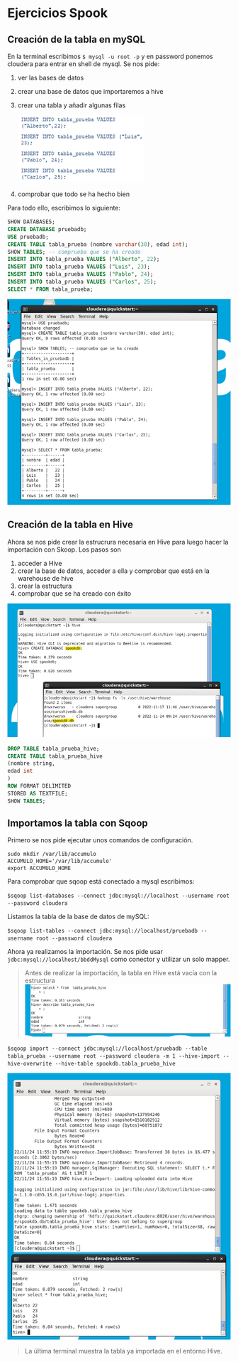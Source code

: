 # Ejercicios Spook

## Creación de la tabla en mySQL
En la terminal escribimos `$ mysql -u root -p` y en password ponemos cloudera para entrar en shell de mysql.
Se nos pide:
1. ver las bases de datos
2. crear una base de datos que importaremos a hive
3. crear una tabla y añadir algunas filas
    
    ![filas](filas.png)

4. comprobar que todo se ha hecho bien
   
Para todo ello, escribimos lo siguiente:

```SQL
SHOW DATABASES;
CREATE DATABASE pruebadb;
USE pruebadb;
CREATE TABLE tabla_prueba (nombre varchar(30), edad int);
SHOW TABLES; -- comprueba que se ha creado
INSERT INTO tabla_prueba VALUES ("Alberto", 22);
INSERT INTO tabla_prueba VALUES ("Luis", 23);
INSERT INTO tabla_prueba VALUES ("Pablo", 24);
INSERT INTO tabla_prueba VALUES ("Carlos", 25);
SELECT * FROM tabla_prueba;
```

![salidamysql](salidamysql.png)

## Creación de la tabla en Hive

Ahora se nos pide crear la estrucrura necesaria en Hive para luego hacer la importación con Skoop. Los pasos son

1. acceder a Hive
2. crear la base de datos, acceder a ella y comprobar que está en la warehouse de hive
3. crear la estructura
4. comprobar que se ha creado con éxito 

![hive1](hive1.png)

```SQL
DROP TABLE tabla_prueba_hive;
CREATE TABLE tabla_prueba_hive
(nombre string,
edad int
)
ROW FORMAT DELIMITED
STORED AS TEXTFILE;
SHOW TABLES;
```

## Importamos la tabla con Sqoop

Primero se nos pide ejecutar unos comandos de configuración.
```shell
sudo mkdir /var/lib/accumulo 
ACCUMULO_HOME='/var/lib/accumulo' 
export ACCUMULO_HOME 
```
Para comprobar que sqoop está conectado a mysql escribimos:

`$sqoop list-databases --connect jdbc:mysql://localhost --username root --password cloudera `

Listamos la tabla de la base de datos de mySQL:

`$sqoop list-tables --connect jdbc:mysql://localhost/pruebadb --username root --password cloudera`

Ahora ya realizamos la importación. Se nos pide usar `jdbc:mysql://localhost/bbddMysql` como conector y utilizar un solo mapper.

>Antes de realizar la importación, la tabla en Hive está vacía con la estructura
![preimport](preimport.png)

`$sqoop import --connect jdbc:mysql://localhost/pruebadb --table tabla_prueba --username root --password cloudera -m 1 --hive-import --hive-overwrite --hive-table spookdb.tabla_prueba_hive`

![postimport](postimport.png)

>La última terminal muestra la tabla ya importada en el entorno Hive.

